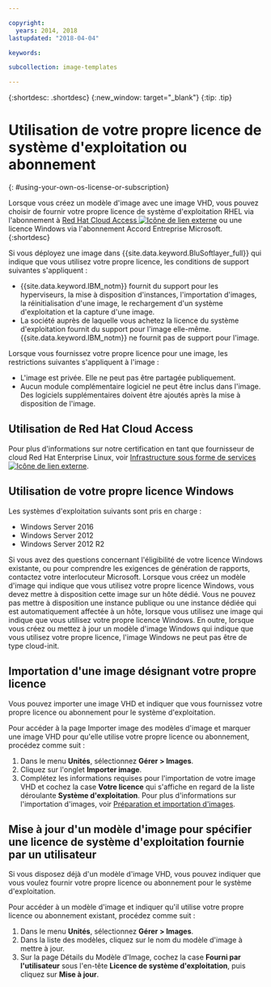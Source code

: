 ```yaml
---

copyright:
  years: 2014, 2018
lastupdated: "2018-04-04"

keywords:

subcollection: image-templates

---
```


{:shortdesc: .shortdesc}
{:new_window: target="_blank"}
{:tip: .tip}


# Utilisation de votre propre licence de système d'exploitation ou abonnement
{: #using-your-own-os-license-or-subscription}

Lorsque vous créez un modèle d'image avec une image VHD, vous pouvez choisir de fournir votre propre licence de système d'exploitation RHEL via l'abonnement à [Red Hat Cloud Access ![Icône de lien externe](../../icons/launch-glyph.svg "Icône de lien externe")](https://www.redhat.com/en/technologies/cloud-computing/cloud-access) ou une licence Windows via l'abonnement Accord Entreprise Microsoft.
{:shortdesc}

Si vous déployez une image dans {{site.data.keyword.BluSoftlayer_full}} qui indique que vous utilisez votre propre licence, les conditions de support suivantes s'appliquent :
* {{site.data.keyword.IBM_notm}} fournit du support pour les hyperviseurs, la mise à disposition d'instances, l'importation d'images, la réinitialisation d'une image, le rechargement d'un système d'exploitation et la capture d'une image.
* La société auprès de laquelle vous achetez la licence du système d'exploitation fournit du support pour l'image elle-même. {{site.data.keyword.IBM_notm}} ne fournit pas de support pour l'image.

Lorsque vous fournissez votre propre licence pour une image, les restrictions suivantes s'appliquent à l'image :
* L'image est privée. Elle ne peut pas être partagée publiquement.
* Aucun module complémentaire logiciel ne peut être inclus dans l'image. Des logiciels supplémentaires doivent être ajoutés après la mise à disposition de l'image.

## Utilisation de Red Hat Cloud Access
Pour plus d'informations sur notre certification en tant que fournisseur de cloud Red Hat Enterprise Linux, voir [Infrastructure sous forme de services ![Icône de lien externe](../../icons/launch-glyph.svg "Icône de lien externe")](https://access.redhat.com/ecosystem/cloud-provider/2262101).

## Utilisation de votre propre licence Windows
Les systèmes d'exploitation suivants sont pris en charge :
* Windows Server 2016
* Windows Server 2012
* Windows Server 2012 R2

Si vous avez des questions concernant l'éligibilité de votre licence Windows existante, ou pour comprendre les exigences de génération de rapports, contactez votre interlocuteur Microsoft. Lorsque vous créez un modèle d'image qui indique que vous utilisez votre propre licence Windows, vous devez mettre à disposition cette image sur un hôte dédié. Vous ne pouvez pas mettre à disposition une instance publique ou une instance dédiée qui est automatiquement affectée à un hôte, lorsque vous utilisez une image qui indique que vous utilisez votre propre licence Windows. En outre, lorsque vous créez ou mettez à jour un modèle d'image Windows qui indique que vous utilisez votre propre licence, l'image Windows ne peut pas être de type cloud-init.

## Importation d'une image désignant votre propre licence

Vous pouvez importer une image VHD et indiquer que vous fournissez votre propre licence ou abonnement pour le système d'exploitation.

Pour accéder à la page Importer image des modèles d'image et marquer une image VHD pour qu'elle utilise votre propre licence ou abonnement, procédez comme suit :
1. Dans le menu **Unités**, sélectionnez **Gérer > Images**.
2. Cliquez sur l'onglet **Importer image**.
3. Complétez les informations requises pour l'importation de votre image VHD et cochez la case **Votre licence** qui s'affiche en regard de la liste déroulante **Système d'exploitation**. Pour plus d'informations sur l'importation d'images, voir [Préparation et importation d'images](/docs/infrastructure/image-templates?topic=image-templates-preparing-and-importing-images).

## Mise à jour d'un modèle d'image pour spécifier une licence de système d'exploitation fournie par un utilisateur

Si vous disposez déjà d'un modèle d'image VHD, vous pouvez indiquer que vous voulez fournir votre propre licence ou abonnement pour le système d'exploitation.

Pour accéder à un modèle d'image et indiquer qu'il utilise votre propre licence ou abonnement existant, procédez comme suit :
1. Dans le menu **Unités**, sélectionnez **Gérer > Images**.
2. Dans la liste des modèles, cliquez sur le nom du modèle d'image à mettre à jour.
3. Sur la page Détails du Modèle d'Image, cochez la case **Fourni par l'utilisateur** sous l'en-tête **Licence de système d'exploitation**, puis cliquez sur **Mise à jour**.
